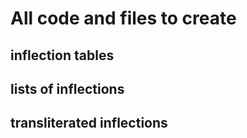 # All code and files to create
## inflection tables
## lists of inflections
## transliterated inflections